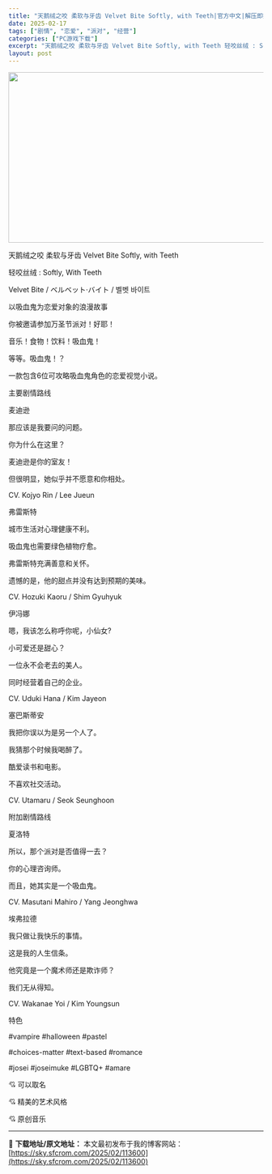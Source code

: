```yaml
---
title: "天鹅绒之咬 柔软与牙齿 Velvet Bite Softly, with Teeth|官方中文|解压即撸|"
date: 2025-02-17
tags: ["剧情", "恋爱", "派对", "经营"]
categories: ["PC游戏下载"]
excerpt: "天鹅绒之咬 柔软与牙齿 Velvet Bite Softly, with Teeth 轻咬丝绒 : Softly, With Teeth Velvet Bite / ベルベット·バイト / 벨벳 바이트 以吸血鬼为恋爱对象的浪漫故事 你被邀请参加万圣节派对！好耶！ 音乐！食物！饮料！吸血鬼！ 等等。&hellip;"
layout: post
---
```


<img class="aligncenter size-full wp-image-113609" src="https://sky.sfcrom.com/wp-content/uploads/2025/02/2025021713520770.webp" alt="" width="600" height="337" />

天鹅绒之咬 柔软与牙齿 Velvet Bite Softly, with Teeth

轻咬丝绒 : Softly, With Teeth

Velvet Bite / ベルベット·バイト / 벨벳 바이트

以吸血鬼为恋爱对象的浪漫故事

你被邀请参加万圣节派对！好耶！

音乐！食物！饮料！吸血鬼！

等等。吸血鬼！？

一款包含6位可攻略吸血鬼角色的恋爱视觉小说。

主要剧情路线

麦迪逊

那应该是我要问的问题。

你为什么在这里？

麦迪逊是你的室友！

但很明显，她似乎并不愿意和你相处。

CV. Kojyo Rin / Lee Jueun

弗雷斯特

城市生活对心理健康不利。

吸血鬼也需要绿色植物疗愈。

弗雷斯特充满善意和关怀。

遗憾的是，他的甜点并没有达到预期的美味。

CV. Hozuki Kaoru / Shim Gyuhyuk

伊冯娜

嗯，我该怎么称呼你呢，小仙女?

小可爱还是甜心？

一位永不会老去的美人。

同时经营着自己的企业。

CV. Uduki Hana / Kim Jayeon

塞巴斯蒂安

我把你误以为是另一个人了。

我猜那个时候我喝醉了。

酷爱读书和电影。

不喜欢社交活动。

CV. Utamaru / Seok Seunghoon

附加剧情路线

夏洛特

所以，那个派对是否值得一去？

你的心理咨询师。

而且，她其实是一个吸血鬼。

CV. Masutani Mahiro / Yang Jeonghwa

埃弗拉德

我只做让我快乐的事情。

这是我的人生信条。

他究竟是一个魔术师还是欺诈师？

我们无从得知。

CV. Wakanae Yoi / Kim Youngsun

特色

#vampire #halloween #pastel

#choices-matter #text-based #romance

#josei #joseimuke #LGBTQ+ #amare

💘 可以取名

💘 精美的艺术风格

💘 原创音乐

---
📖 **下载地址/原文地址：** 本文最初发布于我的博客网站：[https://sky.sfcrom.com/2025/02/113600](https://sky.sfcrom.com/2025/02/113600)
